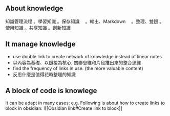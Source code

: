 ## About knowledge

知識管理流程
。學習知識
。保存知識
　。輸出、Markdown
　。整理、雙鏈
。使用知識
。共享知識
。創新知識

## It manage knowledge
- use double link to create network of knowledge instead of linear notes
- 以內容為基礎、以鏈接為核心, 關聯思維和片段推出來的整合思維　
- find the frequency of links in use. (the more valuable content)
- 反思什麼是值得花時整理的知識

## A block of code is knowlege
It can be adapt in many cases:
e.g. Following is about how to create links to block in obsidian:
![[Obsidian link#Create link to block]]

